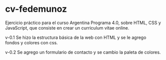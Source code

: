 # cv-fedemunoz
Ejercicio práctico para el curso Argentina Programa 4.0, sobre HTML, CSS y JavaScript, que consiste en crear un curriculum vitae online.

v-0.1
Se hizo la estructura básica de la web con HTML y se le agrego fondos y colores con css.

v-0.2
Se agrego un formulario de contacto y se cambio la paleta de colores.
